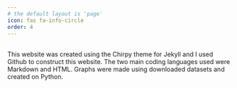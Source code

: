 ```yaml
---
# the default layout is 'page'
icon: fas fa-info-circle
order: 4
---
```

<br>
This website was created using the Chirpy theme for Jekyll and I used Github to construct this website. The two main coding languages used were Markdown and HTML. Graphs were made using downloaded datasets and created on Python. 
